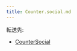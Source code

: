 ```yaml
---
title: Counter.social.md
---
```

<div>

転送先:

-   [CounterSocial](/CounterSocial "CounterSocial")

</div>

<div>

</div>
